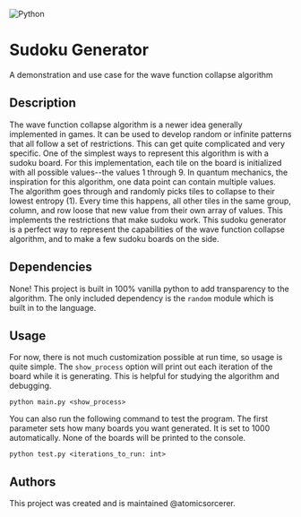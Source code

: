 ![Python](https://img.shields.io/badge/python-3670A0?style=for-the-badge&logo=python&logoColor=ffdd54)
# Sudoku Generator
A demonstration and use case for the wave function collapse algorithm
## Description
The wave function collapse algorithm is a newer idea generally implemented in games. It can be used to develop random or infinite patterns that all follow a set of restrictions. This can get quite complicated and very specific. One of the simplest ways to represent this algorithm is with a sudoku board. For this implementation, each tile on the board is initialized with all possible values--the values 1 through 9. In quantum mechanics, the inspiration for this algorithm, one data point can contain multiple values. The algorithm goes through and randomly picks tiles to collapse to their lowest entropy (1). Every time this happens, all other tiles in the same group, column, and row loose that new value from their own array of values. This implements the restrictions that make sudoku work. This sudoku generator is a perfect way to represent the capabilities of the wave function collapse algorithm, and to make a few sudoku boards on the side.
## Dependencies
None! This project is built in 100% vanilla python to add transparency to the algorithm. The only included dependency is the `random` module which is built in to the language.
## Usage
For now, there is not much customization possible at run time, so usage is quite simple. The `show_process` option will print out each iteration of the board while it is generating. This is helpful for studying the algorithm and debugging.
```commandline
python main.py <show_process>
```
You can also run the following command to test the program. The first parameter sets how many boards you want generated. It is set to 1000 automatically. None of the boards will be printed to the console.
```commandline
python test.py <iterations_to_run: int>
```
## Authors
This project was created and is maintained @atomicsorcerer.